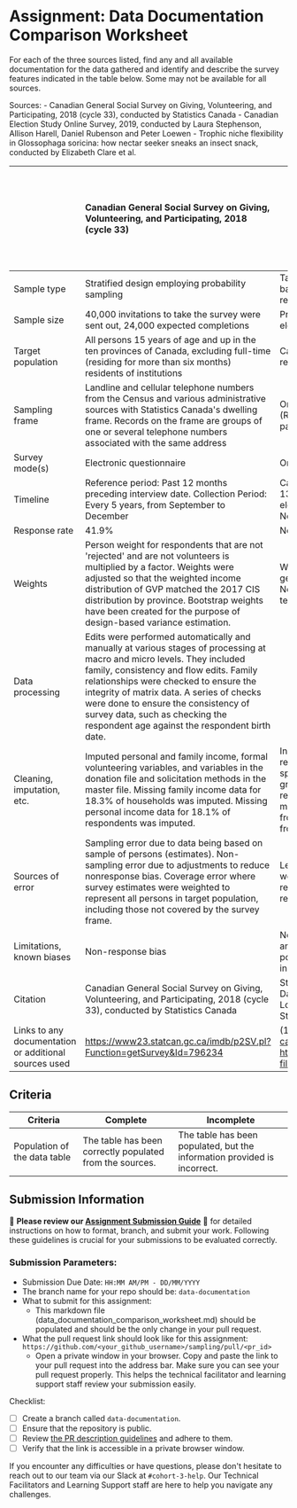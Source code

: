 # Assignment: Data Documentation Comparison Worksheet

For each of the three sources listed, find any and all available documentation for the data gathered and identify and describe the survey features indicated in the table below. Some may not be available for all sources.

Sources: - Canadian General Social Survey on Giving, Volunteering, and Participating, 2018 (cycle 33), conducted by Statistics Canada - Canadian Election Study Online Survey, 2019, conducted by Laura Stephenson, Allison Harell, Daniel Rubenson and Peter Loewen - Trophic niche flexibility in Glossophaga soricina: how nectar seeker sneaks an insect snack, conducted by Elizabeth Clare et al.

|                                                       | Canadian General Social Survey on Giving, Volunteering, and Participating, 2018 (cycle 33) | Canadian Election Study Online Survey, 2019 | Trophic niche flexibility in Glossophaga soricina: how nectar seeker sneaks an insect snack |
|----------------|:--------------------|----------------|---------------------|
| Sample type                                           |         Stratified design employing probability sampling                                                                                   |          Targets stratified by region and balanced on gender and age in each region                                 |                                                                                             |
| Sample size                                           |        40,000 invitations to take the survey were sent out, 24,000 expected completions                                                                                    |                    Pre-election survey: 37,822. Post-election survey: 10,337                         |                                                                                             |
| Target population                                     |            All persons 15 years of age and up in the ten provinces of Canada, excluding full-time (residing for more than six months) residents of institutions                                                                            |             Canadian citizens and permanent residents, aged 18 or older                                |                                                                                             |
| Sampling frame                                        |         Landline and cellular telephone numbers from the Census and various administrative sources with Statistics Canada's dwelling frame. Records on the frame are groups of one or several telephone numbers associated with the same address                                                                                  |       Online and through a random-digit-dial (RDD) telephone survey (conducted in parallel)                                       |                                                                                             |
| Survey mode(s)                                        |   Electronic questionnaire                                                                                         |      Online survey                                       |                                                                                             |
| Timeline                                              |      Reference period: Past 12 months preceding interview date. Collection Period: Every 5 years, from September to December                                                                                      |       Campaign Period Survey: September 13th to October 21st, 2019. Post-election survey: October 24th to November 11th, 2019                                      |                                                                                             |
| Response rate                                         |      41.9%                                                                                      |         Not shared                                    |                                                                                             |
| Weights                                               |    Person weight for respondents that are not 'rejected' and are not volunteers is multiplied by a factor. Weights were adjusted so that the weighted income distribution of GVP matched the 2017 CIS distribution by province. Bootstrap weights have been created for the purpose of design-based variance estimation.                                                                                       |          Weights were applied for province, gender, age group, and education level. Note: weights were not applied to the territories respondents.                                   |                                                                                             |
| Data processing                                       |       Edits were performed automatically and manually at various stages of processing at macro and micro levels. They included family, consistency and flow edits. Family relationships were checked to ensure the integrity of matrix data. A series of checks were done to ensure the consistency of survey data, such as checking the respondent age against the respondent birth date.                                                                                      |                                             |                                                                                             |
| Cleaning, imputation, etc.                            |                 Imputed personal and family income, formal volunteering variables, and variables in the donation file and solicitation methods in the master file. Missing family income data for 18.3% of households was imputed. Missing personal income data for 18.1% of respondents was imputed.                                                                          |   Incomplete responses, duplicate responses of previous respondents, speeders, those who “straight-lined” grid questions (“straightliners”), and respondents whose postal code didn’t match their province were removed from the data file, and were excluded from numbers reported.                           |                                                                                             |
| Sources of error                                      |     Sampling error due to data being based on sample of persons (estimates).  Non-sampling error due to adjustments to reduce nonresponse bias. Coverage error   where survey estimates were weighted to represent all persons in target population, including those not covered by the survey frame.                                                                                      |          Less severe data quality responses were kept in the survey. If these respondents were excluded, the survey responses would drop to 33,905.                                   |                                                                                             |
| Limitations, known biases                             |     Non-response bias                                                                                     |             Not everyone has access to internet, and therefore this segement of the population may be under-represented in sampling.                                |                                                                                             |
| Citation                                              |     Canadian General Social Survey on Giving, Volunteering, and Participating, 2018 (cycle 33), conducted by Statistics Canada                                                                                       |           Stephenson, Laura B., Allison Harell, Daniel Rubenson and Peter John Loewen. The 2019 Canadian Election Study – Online Collection. [dataset]                                  |                                                                                             |
| Links to any documentation or additional sources used |     https://www23.statcan.gc.ca/imdb/p2SV.pl?Function=getSurvey&Id=796234                                                                                       |     (1)  http://www.ces-eec.ca/2019-canadian-election-study/, (2) https://dataverse.harvard.edu/file.xhtml?fileId=7609630&version=3.1                                       |                                                                                             |

## Criteria

|Criteria|Complete|Incomplete|
|--------|----|----|
|Population of the data table|The table has been correctly populated from the sources.|The table has been populated, but the information provided is incorrect.|

## Submission Information

🚨 **Please review our [Assignment Submission Guide](https://github.com/UofT-DSI/onboarding/blob/main/onboarding_documents/submissions.md)** 🚨 for detailed instructions on how to format, branch, and submit your work. Following these guidelines is crucial for your submissions to be evaluated correctly.

### Submission Parameters:
* Submission Due Date: `HH:MM AM/PM - DD/MM/YYYY`
* The branch name for your repo should be: `data-documentation`
* What to submit for this assignment:
     * This markdown file (data_documentation_comparison_worksheet.md) should be populated and should be the only change in your pull request.
* What the pull request link should look like for this assignment: `https://github.com/<your_github_username>/sampling/pull/<pr_id>`
     * Open a private window in your browser. Copy and paste the link to your pull request into the address bar. Make sure you can see your pull request properly. This helps the technical facilitator and learning support staff review your submission easily.

Checklist:
- [ ] Create a branch called `data-documentation`.
- [ ] Ensure that the repository is public.
- [ ] Review [the PR description guidelines](https://github.com/UofT-DSI/onboarding/blob/main/onboarding_documents/submissions.md#guidelines-for-pull-request-descriptions) and adhere to them.
- [ ] Verify that the link is accessible in a private browser window.

If you encounter any difficulties or have questions, please don't hesitate to reach out to our team via our Slack at `#cohort-3-help`. Our Technical Facilitators and Learning Support staff are here to help you navigate any challenges.
